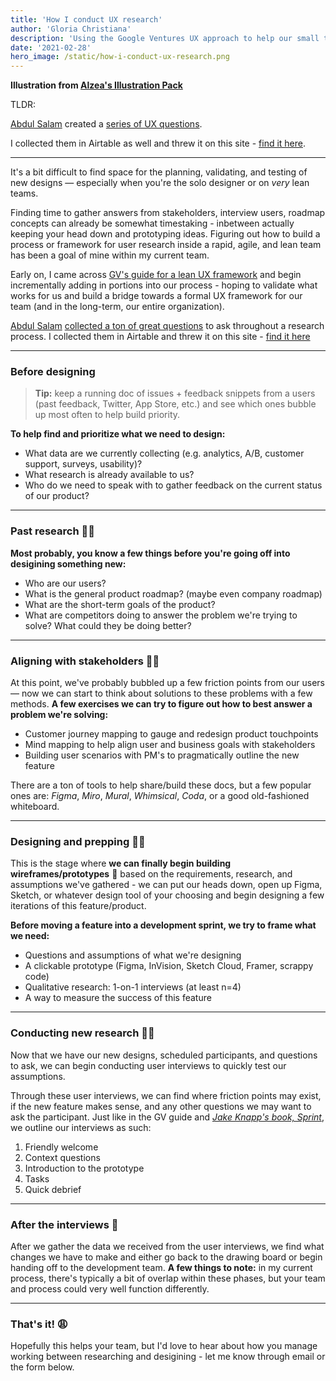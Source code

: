 ```yaml
---
title: 'How I conduct UX research'
author: 'Gloria Christiana'
description: 'Using the Google Ventures UX approach to help our small team learn about our users'
date: '2021-02-28'
hero_image: /static/how-i-conduct-ux-research.png
---
```


**Illustration from [Alzea's Illustration Pack](https://www.figma.com/community/file/890095002328610853/SALY---3D-Illustration-Pack)**

TLDR:

[Abdul Salam](https://abdussalam.pk/) created a [series of UX questions](https://www.uxworksheets.com/).

I collected them in Airtable as well and threw it on this site - [find it here](https://notes.ryanparag.com/worksheets).

----------------

It's a bit difficult to find space for the planning, validating, and testing of new designs &mdash; especially when you're the solo designer or on _very_ lean teams.

Finding time to gather answers from stakeholders, interview users, roadmap concepts can already be somewhat timestaking - inbetween actually keeping your head down and prototyping ideas. Figuring out how to build a process or framework for user research inside a rapid, agile, and lean team has been a goal of mine within my current team.

Early on, I came across [GV's guide for a lean UX framework](https://library.gv.com/gv-guide-to-uxresearch-for-startups-b6d0c8ac81b3) and begin incrementally adding in portions into our process - hoping to validate what works for us and build a bridge towards a formal UX framework for our team (and in the long-term, our entire organization).

[Abdul Salam](https://abdussalam.pk/) [collected a ton of great questions](https://www.uxworksheets.com/) to ask throughout a research process. I collected them in Airtable and threw it on this site - [find it here](https://notes.ryanparag.com/worksheets)

--------------------

### Before designing

> **Tip:** keep a running doc of issues + feedback snippets from a users (past feedback, Twitter, App Store, etc.) and see which ones bubble up most often to help build priority.

**To help find and prioritize what we need to design:**
- What data are we currently collecting (e.g. analytics, A/B, customer support, surveys, usability)?
- What research is already available to us?
- Who do we need to speak with to gather feedback on the current status of our product?

--------------------

### Past research 🕵️‍♂️

**Most probably, you know a few things before you're going off into desigining something new:**
- Who are our users?
- What is the general product roadmap? (maybe even company roadmap)
- What are the short-term goals of the product?
- What are competitors doing to answer the problem we're trying to solve? What could they be doing better?

--------------------

### Aligning with stakeholders 👯‍♀️

At this point, we've probably bubbled up a few friction points from our users &mdash; now we can start to think about solutions to these problems with a few methods. **A few exercises we can try to figure out how to best answer a problem we're solving:**
- Customer journey mapping to gauge and redesign product touchpoints
- Mind mapping to help align user and business goals with stakeholders
- Building user scenarios with PM's to pragmatically outline the new feature

There are a ton of tools to help share/build these docs, but a few popular ones are: _Figma_, _Miro_, _Mural_, _Whimsical_, _Coda_, or a good old-fashioned whiteboard.

--------------------

### Designing and prepping 👨‍💻

This is the stage where **we can finally begin building wireframes/prototypes** 🎉 based on the requirements, research, and assumptions we've gathered - we can put our heads down, open up Figma, Sketch, or whatever design tool of your choosing and begin designing a few iterations of this feature/product.

**Before moving a feature into a development sprint, we try to frame what we need:**
- Questions and assumptions of what we're designing
- A clickable prototype (Figma, InVision, Sketch Cloud, Framer, scrappy code)
- Qualitative research: 1-on-1 interviews (at least n=4)
- A way to measure the success of this feature

--------------------

### Conducting new research 👩‍🔬

Now that we have our new designs, scheduled participants, and questions to ask, we can begin conducting user interviews to quickly test our assumptions.

Through these user interviews, we can find where friction points may exist, if the new feature makes sense, and any other questions we may want to ask the participant. Just like in the GV guide and _[Jake Knapp's book, Sprint](thesprintbook.com)_, we outline our interviews as such:

1. Friendly welcome
2. Context questions
3. Introduction to the prototype
4. Tasks
5. Quick debrief

--------------------

### After the interviews 🤠

After we gather the data we received from the user interviews, we find what changes we have to make and either go back to the drawing board or begin handing off to the development team. **A few things to note:** in my current process, there's typically a bit of overlap within these phases, but your team and process could very well function differently.

--------------------

### That's it! 😩

Hopefully this helps your team, but I'd love to hear about how you manage working between researching and desigining - let me know through email or the form below.